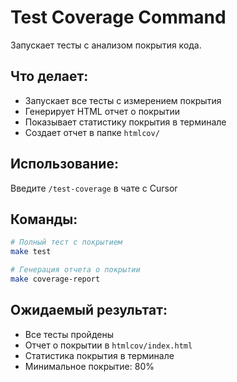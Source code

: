 # Test Coverage Command

Запускает тесты с анализом покрытия кода.

## Что делает:
- Запускает все тесты с измерением покрытия
- Генерирует HTML отчет о покрытии
- Показывает статистику покрытия в терминале
- Создает отчет в папке `htmlcov/`

## Использование:
Введите `/test-coverage` в чате с Cursor

## Команды:
```bash
# Полный тест с покрытием
make test

# Генерация отчета о покрытии
make coverage-report
```

## Ожидаемый результат:
- Все тесты пройдены
- Отчет о покрытии в `htmlcov/index.html`
- Статистика покрытия в терминале
- Минимальное покрытие: 80%
